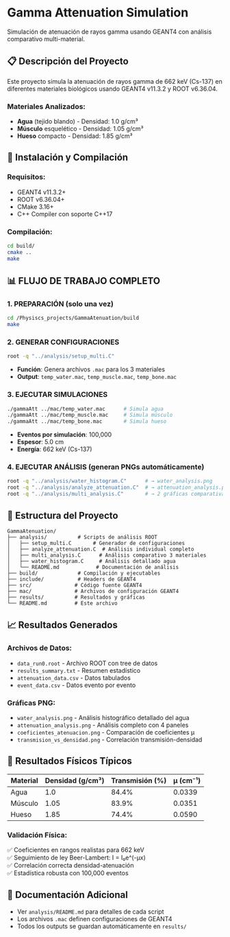 # Gamma Attenuation Simulation

Simulación de atenuación de rayos gamma usando GEANT4 con análisis comparativo multi-material.

## 📋 Descripción del Proyecto

Este proyecto simula la atenuación de rayos gamma de 662 keV (Cs-137) en diferentes materiales biológicos usando GEANT4 v11.3.2 y ROOT v6.36.04.

### Materiales Analizados:
- **Agua** (tejido blando) - Densidad: 1.0 g/cm³
- **Músculo** esquelético - Densidad: 1.05 g/cm³  
- **Hueso** compacto - Densidad: 1.85 g/cm³

## 🚀 Instalación y Compilación

### Requisitos:
- GEANT4 v11.3.2+
- ROOT v6.36.04+
- CMake 3.16+
- C++ Compiler con soporte C++17

### Compilación:
```bash
cd build/
cmake ..
make
```

## 📊 **FLUJO DE TRABAJO COMPLETO**

### **1. PREPARACIÓN (solo una vez)**
```bash
cd /Physiscs_projects/GammaAtenuation/build
make
```

### **2. GENERAR CONFIGURACIONES**
```bash
root -q "../analysis/setup_multi.C"
```
- **Función**: Genera archivos `.mac` para los 3 materiales
- **Output**: `temp_water.mac`, `temp_muscle.mac`, `temp_bone.mac`

### **3. EJECUTAR SIMULACIONES**
```bash
./gammaAtt ../mac/temp_water.mac      # Simula agua
./gammaAtt ../mac/temp_muscle.mac     # Simula músculo  
./gammaAtt ../mac/temp_bone.mac       # Simula hueso
```
- **Eventos por simulación**: 100,000
- **Espesor**: 5.0 cm
- **Energía**: 662 keV (Cs-137)

### **4. EJECUTAR ANÁLISIS (generan PNGs automáticamente)**
```bash
root -q "../analysis/water_histogram.C"      # → water_analysis.png
root -q "../analysis/analyze_attenuation.C"  # → attenuation_analysis.png
root -q "../analysis/multi_analysis.C"       # → 2 gráficas comparativas
```

## 📁 Estructura del Proyecto

```
GammaAtenuation/
├── analysis/          # Scripts de análisis ROOT
│   ├── setup_multi.C       # Generador de configuraciones
│   ├── analyze_attenuation.C  # Análisis individual completo
│   ├── multi_analysis.C      # Análisis comparativo 3 materiales
│   ├── water_histogram.C     # Análisis detallado agua
│   └── README.md            # Documentación de análisis
├── build/             # Compilación y ejecutables
├── include/           # Headers de GEANT4
├── src/              # Código fuente GEANT4
├── mac/              # Archivos de configuración GEANT4
├── results/          # Resultados y gráficas
└── README.md         # Este archivo
```

## 📈 Resultados Generados

### **Archivos de Datos:**
- `data_run0.root` - Archivo ROOT con tree de datos
- `results_summary.txt` - Resumen estadístico
- `attenuation_data.csv` - Datos tabulados
- `event_data.csv` - Datos evento por evento

### **Gráficas PNG:**
- `water_analysis.png` - Análisis histográfico detallado del agua
- `attenuation_analysis.png` - Análisis completo con 4 paneles
- `coeficientes_atenuacion.png` - Comparación de coeficientes μ
- `transmision_vs_densidad.png` - Correlación transmisión-densidad

## 🔬 Resultados Físicos Típicos

| Material | Densidad (g/cm³) | Transmisión (%) | μ (cm⁻¹) |
|----------|------------------|-----------------|-----------|
| Agua     | 1.0             | 84.4%           | 0.0339   |
| Músculo  | 1.05            | 83.9%           | 0.0351   |
| Hueso    | 1.85            | 74.4%           | 0.0590   |

### **Validación Física:**
✅ Coeficientes en rangos realistas para 662 keV  
✅ Seguimiento de ley Beer-Lambert: I = I₀e^(-μx)  
✅ Correlación correcta densidad-atenuación  
✅ Estadística robusta con 100,000 eventos  

## 📖 Documentación Adicional

- Ver `analysis/README.md` para detalles de cada script
- Los archivos `.mac` definen configuraciones de GEANT4
- Todos los outputs se guardan automáticamente en `results/`
